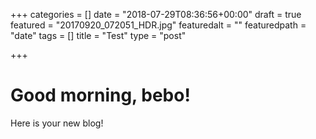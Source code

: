 +++
categories = []
date = "2018-07-29T08:36:56+00:00"
draft = true
featured = "20170920_072051_HDR.jpg"
featuredalt = ""
featuredpath = "date"
tags = []
title = "Test"
type = "post"

+++
# Good morning, bebo!

Here is your new blog!